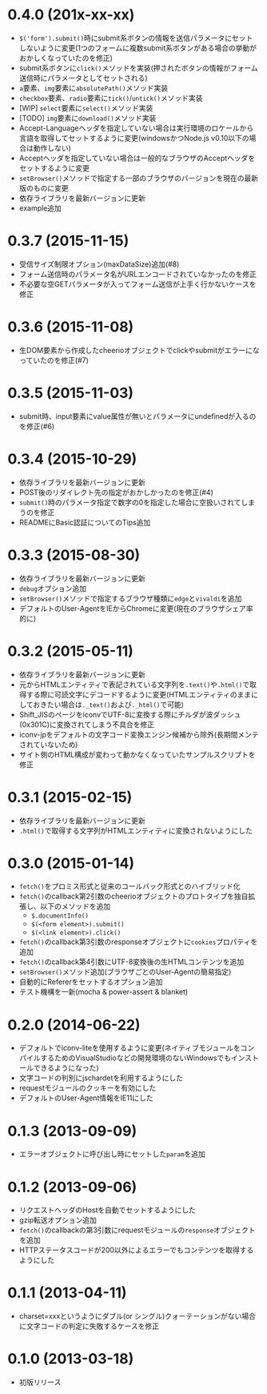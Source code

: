 # 0.4.0 (201x-xx-xx)

* `$('form').submit()`時にsubmit系ボタンの情報を送信パラメータにセットしないように変更(1つのフォームに複数submit系ボタンがある場合の挙動がおかしくなっていたのを修正)
* submit系ボタンに`click()`メソッドを実装(押されたボタンの情報がフォーム送信時にパラメータとしてセットされる)
* `a`要素、`img`要素に`absolutePath()`メソッド実装
* `checkbox`要素、`radio`要素に`tick()`/`untick()`メソッド実装
* [WIP] `select`要素に`select()`メソッド実装
* [TODO] `img`要素に`download()`メソッド実装
* Accept-Languageヘッダを指定していない場合は実行環境のロケールから言語を取得してセットするように変更(windowsかつNode.js v0.10以下の場合は動作しない)
* Acceptヘッダを指定していない場合は一般的なブラウザのAcceptヘッダをセットするように変更
* `setBrowser()`メソッドで指定する一部のブラウザのバージョンを現在の最新版のものに変更
* 依存ライブラリを最新バージョンに更新
* example追加

# 0.3.7 (2015-11-15)

* 受信サイズ制限オプション(maxDataSize)追加(#8)
* フォーム送信時のパラメータ名がURLエンコードされていなかったのを修正
* 不必要な空GETパラメータが入ってフォーム送信が上手く行かないケースを修正

# 0.3.6 (2015-11-08)

* 生DOM要素から作成したcheerioオブジェクトでclickやsubmitがエラーになっていたのを修正(#7)

# 0.3.5 (2015-11-03)

* submit時、input要素にvalue属性が無いとパラメータにundefinedが入るのを修正(#6)

# 0.3.4 (2015-10-29)

* 依存ライブラリを最新バージョンに更新
* POST後のリダイレクト先の指定がおかしかったのを修正(#4)
* `submit()`時のパラメータ指定で数字の0を指定した場合に空扱いされてしまうのを修正
* READMEにBasic認証についてのTips追加

# 0.3.3 (2015-08-30)

* 依存ライブラリを最新バージョンに更新
* `debug`オプション追加
* `setBrowser()`メソッドで指定するブラウザ種類に`edge`と`vivaldi`を追加
* デフォルトのUser-AgentをIEからChromeに変更(現在のブラウザシェア率的に)

# 0.3.2 (2015-05-11)

* 依存ライブラリを最新バージョンに更新
* 元からHTMLエンティティで表記されている文字列を`.text()`や`.html()`で取得する際に可読文字にデコードするように変更(HTMLエンティティのままにしておきたい場合は`._text()`および`._html()`で可能)
* Shift_JISのページをiconvでUTF-8に変換する際にチルダが波ダッシュ(0x301C)に変換されてしまう不具合を修正
* iconv-jpをデフォルトの文字コード変換エンジン候補から除外(長期間メンテされていないため)
* サイト側のHTML構成が変わって動かなくなっていたサンプルスクリプトを修正

# 0.3.1 (2015-02-15)

* 依存ライブラリを最新バージョンに更新
* `.html()`で取得する文字列がHTMLエンティティに変換されないようにした

# 0.3.0 (2015-01-14)

* `fetch()`をプロミス形式と従来のコールバック形式とのハイブリッド化
* `fetch()`のcallback第2引数のcheerioオブジェクトのプロトタイプを独自拡張し、以下のメソッドを追加
    * `$.documentInfo()`
    * `$(<form element>).submit()`
    * `$(<link element>).click()`
* `fetch()`のcallback第3引数のresponseオブジェクトに`cookies`プロパティを追加
* `fetch()`のcallback第4引数にUTF-8変換後の生HTMLコンテンツを追加
* `setBrowser()`メソッド追加(ブラウザごとのUser-Agentの簡易指定)
* 自動的にRefererをセットするオプション追加
* テスト機構を一新(mocha & power-assert & blanket)

# 0.2.0 (2014-06-22)

* デフォルトでiconv-liteを使用するように変更(ネイティブモジュールをコンパイルするためのVisualStudioなどの開発環境のないWindowsでもインストールできるようになった)
* 文字コードの判別にjschardetを利用するようにした
* requestモジュールのクッキーを有効にした
* デフォルトのUser-Agent情報をIE11にした

# 0.1.3 (2013-09-09)

* エラーオブジェクトに呼び出し時にセットした`param`を追加

# 0.1.2 (2013-09-06)

* リクエストヘッダのHostを自動でセットするようにした
* gzip転送オプション追加
* `fetch()`のcallbackの第3引数にrequestモジュールの`response`オブジェクトを追加
* HTTPステータスコードが200以外によるエラーでもコンテンツを取得するようにした

# 0.1.1 (2013-04-11)

* charset=xxxというようにダブル(or シングル)クォーテーションがない場合に文字コードの判定に失敗するケースを修正

# 0.1.0 (2013-03-18)

* 初版リリース
